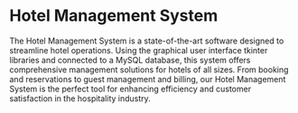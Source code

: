 # Hotel Management System

The Hotel Management System is a state-of-the-art software designed to streamline hotel operations. Using the graphical user interface tkinter libraries and connected to a MySQL database, this system offers comprehensive management solutions for hotels of all sizes. From booking and reservations to guest management and billing, our Hotel Management System is the perfect tool for enhancing efficiency and customer satisfaction in the hospitality industry.
